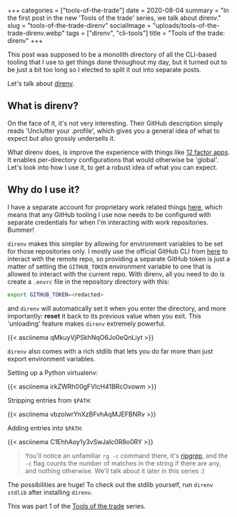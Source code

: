 +++
categories = ["tools-of-the-trade"]
date = 2020-08-04
summary = "In the first post in the new 'Tools of the trade' series, we talk about direnv."
slug = "tools-of-the-trade-direnv"
socialImage = "uploads/tools-of-the-trade-direnv.webp"
tags = ["direnv", "cli-tools"]
title = "Tools of the trade: direnv"
+++

This post was supposed to be a monolith directory of all the CLI-based tooling that I use to get things done throughout my day, but it turned out to be just a bit too long so I elected to split it out into separate posts.

Let's talk about [direnv](https://github.com/direnv/direnv).

## What is direnv?

On the face of it, it's not very interesting. Their GitHub description simply reads 'Unclutter your .profile', which gives you a general idea of what to expect but also grossly undersells it.

What direnv does, is improve the experience with things like [12 factor apps](https://en.wikipedia.org/wiki/Twelve-Factor_App_methodology). It enables per-directory configurations that would otherwise be 'global'. Let's look into how I use it, to get a robust idea of what you can expect.

## Why do I use it?

I have a separate account for proprietary work related things [here](https://github.com/hshandilya-navana), which means that any GitHub tooling I use now needs to be configured with separate credentials for when I'm interacting with work repositories. Bummer!

`direnv` makes this simpler by allowing for environment variables to be set for those repositories only. I mostly use the official GitHub CLI from [here](https://github.com/cli/cli) to interact with the remote repo, so providing a separate GitHub token is just a matter of setting the `GITHUB_TOKEN` environment variable to one that is allowed to interact with the current repo. With direnv, all you need to do is create a `.envrc` file in the repository directory with this:

```bash
export GITHUB_TOKEN=<redacted>
```

and `direnv` will automatically set it when you enter the directory, and more importantly: **reset** it back to its previous value when you exit. This 'unloading' feature makes `direnv` extremely powerful.

{{< asciinema qMkuyVjPSkhNqO6Jo0eQnLiyt >}}

`direnv` also comes with a rich stdlib that lets you do far more than just export environment variables.

Setting up a Python virtualenv:

{{< asciinema irkZWRh00gFVIcH41BRcOvowm >}}

Stripping entries from `$PATH`:

{{< asciinema vbzolwrYnXzBFvhAqMJEFBNRv >}}

Adding entries into `$PATH`:

{{< asciinema C1EhhAoy1y3vSwJaIc0R8o0RY >}}

> You'll notice an unfamiliar `rg -c` command there, it's [ripgrep](https://github.com/BurntSushi/ripgrep), and the `-c` flag counts the number of matches in the string if there are any, and nothing otherwise. We'll talk about it later in this series :)

The possibilities are huge! To check out the stdlib yourself, run `direnv stdlib` after installing `direnv`.

This was part 1 of the [Tools of the trade](/categories/tools-of-the-trade/) series.
